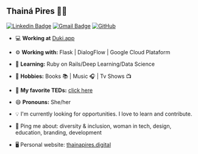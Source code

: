 ## Thainá Pires 👩‍💻

[![Linkedin Badge](https://img.shields.io/badge/-thainapires-blue?style=flat-square&logo=Linkedin&logoColor=white&link=https://www.linkedin.com/in/thainapires/)](https://www.linkedin.com/in/thainapires/)
[![Gmail Badge](https://img.shields.io/badge/-thainaspiress@gmail.com-c14438?style=flat-square&logo=Gmail&logoColor=white&link=mailto:thainaspiress@gmail.com)](mailto:thainaspiress@gmail.com)
<a href="https://github.com/thainapires"><img src="https://img.shields.io/github/followers/thainapires.svg?label=GitHub&style=social" alt="GitHub"></a>

- 💻 **Working at** [Duki.app](https://duki.app/ "Duki.app")
- ⚙️ **Working with:** Flask | DialogFlow | Google Cloud Plataform
- 🌱 **Learning:** Ruby on Rails/Deep Learning/Data Science
- 💬 **Hobbies:** Books 📚 | Music 🎧 | Tv Shows 📺
- 🎤 **My favorite TEDs:** [click here](https://www.youtube.com/playlist?list=PLt4Ul-oY5nhFS7Y-OVBJWiNTGDYr_C-UL "Favorite TEDs")
- 😄 **Pronouns:** She/her 



- 💡 I'm currently looking for opportunities. I love to learn and contribute.
- 💬 Ping me about: diversity & inclusion, woman in tech, design, education, branding, development


- 🖥️ Personal website: [thainapires.digital](https://thainapires.digital/ "thainapires.digital")


